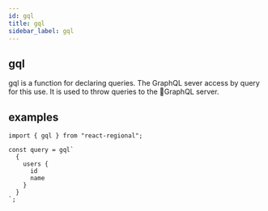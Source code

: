 ```yaml
---
id: gql
title: gql
sidebar_label: gql
---
```


## gql
gql is a function for declaring queries.
The GraphQL sever access by query for this use.
It is used to throw queries to the GraphQL server.

## examples

```:js
import { gql } from "react-regional";

const query = gql`
  {
    users {
      id
      name
    }
  }
`;
```
